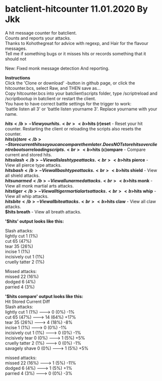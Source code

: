 # batclient-hitcounter 11.01.2020 By Jkk<br>
A hit message counter for batclient.<br>
Counts and reports your attacks.<br>
Thanks to Kohothegreat for advice with regexp, and Hair for the flavour messages.<br>
Tell me if something bugs or it misses hits or records something that it should not<br> 

New: Fixed monk message detection And reporting.

<b>Instructions</b><br>
Click the 'Clone or download' -button in github page, or click the hitcounter.bcs, select Raw, and THEN save as...<br>
Copy hitcounter.bcs into your batclient\scripts folder, type /scriptreload and /scriptbootup in batclient or restart the client.<br>
You have to have correct battle settings for the trigger to work:<br> 
'battle listen all 3' or 'battle listen yourname 3'. Replace yourname with your name.<br>

<b>$hits</b> - View your hits.<br>
<b>$hits (r)eset</b> - Reset your hit counter. Restarting the client or reloading the scripts also resets the counter.<br>
<b>$hits (s)tore</b> - Store current hits so you can compare them later. Does NOT store hits over client reboots or reloading scripts.<br>
<b>$hits (c)ompare</b> - Compare current and stored hits.<br>
<b>$hits slash</b> - View all slash type attacks.<br>
<b>$hits pierce</b> - View all pierce type attacks.<br>
<b>$hits bash</b> - View all bash type attacks.<br>
<b>$hits shield</b> - View all shield attacks.<br>
<b>$hits unarmed</b> - View all unarmed attacks.<br>
<b>$hits monk</b> - View all monk martial arts attacks.<br>
<b>$hits tiger</b> - View all tiger martial arts attacks.<br>
<b>$hits whip</b> - View all whip attacks.<br>
<b>$hits bite</b> - View all bite attacks.<br>
<b>$hits claw</b> - View all claw attacks.<br>
<b>$hits breath</b> - View all breath attacks.<br>

<b>'$hits' output looks like this:</b><br>

Slash attacks:<br>
lightly cut    1  (1%)<br>
cut            65 (47%)<br>
tear           35 (26%)<br>
incise         1  (1%)<br>
incisively cut 1  (1%)<br>
cruelly tatter 2  (1%)<br>

Missed attacks:<br>
missed         22 (16%)<br>
dodged         6  (4%)<br>
parried        4  (3%)<br>


<b>'$hits compare' output looks like this:</b><br>
Hit              Stored         Current  Diff<br>
Slash attacks:<br>
lightly cut     1  (1%)   --->  0  (0%)  -1%<br>
cut             65 (47%)  --->  14 (64%) +17%<br>
tear            35 (26%)  --->  4  (18%) -8%<br>
incise          1  (1%)   --->  0  (0%)  -1%<br>
incisively cut  1  (1%)   --->  0  (0%)  -1%<br>
incisively tear 0  (0%)   --->  1  (5%)  +5%<br>
cruelly tatter  2  (1%)   --->  0  (0%)  -1%<br>
savagely shave  0  (0%)   --->  1  (5%)  +5%<br>

missed attacks:<br>
missed          22 (16%)  --->  1  (5%)  -11%<br>
dodged          6  (4%)   --->  1  (5%)  +1%<br>
parried         4  (3%)   --->  0  (0%)  -3%<br>

